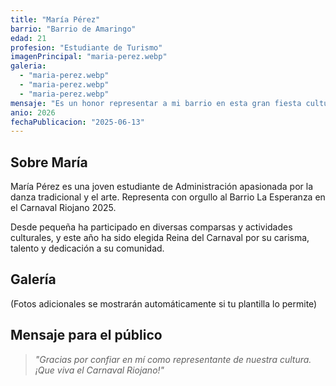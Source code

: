 ```yaml
---
title: "María Pérez"
barrio: "Barrio de Amaringo"
edad: 21
profesion: "Estudiante de Turismo"
imagenPrincipal: "maria-perez.webp"
galeria:
  - "maria-perez.webp"
  - "maria-perez.webp"
  - "maria-perez.webp"
mensaje: "Es un honor representar a mi barrio en esta gran fiesta cultural."
anio: 2026
fechaPublicacion: "2025-06-13"
---
```


## Sobre María

María Pérez es una joven estudiante de Administración apasionada por la danza tradicional y el arte. Representa con orgullo al Barrio La Esperanza en el Carnaval Riojano 2025.

Desde pequeña ha participado en diversas comparsas y actividades culturales, y este año ha sido elegida Reina del Carnaval por su carisma, talento y dedicación a su comunidad.



## Galería

(Fotos adicionales se mostrarán automáticamente si tu plantilla lo permite)



## Mensaje para el público

> _"Gracias por confiar en mí como representante de nuestra cultura. ¡Que viva el Carnaval Riojano!"_
